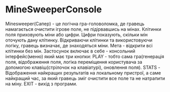 # MineSweeperConsole

Minesweeper(Сапер) - це логічна гра-головоломка, де гравець намагається очистити ігрове поле, не підірвавшись на мінах.
Клітинки поля приховують міни або цифри. Цифри показують, скільки мін оточують дану клітинку. Відкриваючи клітинки та використовуючи логіку, гравець визначає, де знаходяться міни. Мета - відкрити всі клітинки без мін.
Застосунок включає в себе - консольний інтерфейс(меню) який має три кнопки: 
PLAY - тобто сама гра(генерація поля, відображення поля, логіка переміщення користувача за допомогою клавіш(стрілочок на клавіатурі), оновлення поля).
STATS - Відображення найкращих результатів на локальному пристрої, а саме найкращий час, за який гравець зміг очистити все поле та не натрапити на міну.
EXIT - вихід з програми.